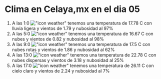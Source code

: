 # Clima en Celaya,mx en el dia 05

1. A las 1:0 !["icon weather"](http://openweathermap.org/img/w/10n.png) tenemos una temperatura de 17.78 C con lluvia ligera y  vientos de 1.79 y nubosidad al 97%
1. A las 5:0 !["icon weather"](http://openweathermap.org/img/w/04n.png) tenemos una temperatura de 16.67 C con nubes y  vientos de 0.82 y nubosidad al 98%
1. A las 9:0 !["icon weather"](http://openweathermap.org/img/w/04d.png) tenemos una temperatura de 17.5 C con nubes rotas y  vientos de 1.86 y nubosidad al 62%
1. A las 13:0 !["icon weather"](http://openweathermap.org/img/w/03d.png) tenemos una temperatura de 22.78 C con nubes dispersas y  vientos de 3.18 y nubosidad al 25%
1. A las 17:0 !["icon weather"](http://openweathermap.org/img/w/01d.png) tenemos una temperatura de 26.11 C con cielo claro y  vientos de 2.24 y nubosidad al 7%
